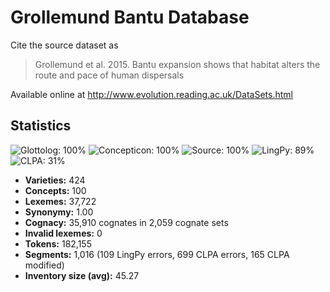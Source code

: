 # Grollemund Bantu Database

Cite the source dataset as

> Grollemund et al. 2015. Bantu expansion shows that habitat alters the route and pace of human dispersals

Available online at http://www.evolution.reading.ac.uk/DataSets.html

## Statistics
![Glottolog: 100%](https://img.shields.io/badge/Glottolog-100%25-brightgreen.svg "Glottolog: 100%") ![Concepticon: 100%](https://img.shields.io/badge/Concepticon-100%25-brightgreen.svg "Concepticon: 100%") ![Source: 100%](https://img.shields.io/badge/Source-100%25-brightgreen.svg "Source: 100%") ![LingPy: 89%](https://img.shields.io/badge/LingPy-89%25-yellowgreen.svg "LingPy: 89%") ![CLPA: 31%](https://img.shields.io/badge/CLPA-31%25-red.svg "CLPA: 31%")

- **Varieties:** 424
- **Concepts:** 100
- **Lexemes:** 37,722
- **Synonymy:** 1.00
- **Cognacy:** 35,910 cognates in 2,059 cognate sets
- **Invalid lexemes:** 0
- **Tokens:** 182,155
- **Segments:** 1,016 (109 LingPy errors, 699 CLPA errors, 165 CLPA modified)
- **Inventory size (avg):** 45.27